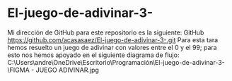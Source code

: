 # El-juego-de-adivinar-3-
Mi dirección de GitHub para este repositorio es la siguiente: GitHub https://github.com/acasasaez/El-juego-de-adivinar-3-.git
Para esta tara hemos resuelto un juego de adivinar con valores entre el 0 y el 99; para esto nos hemos apoyado en el siguiente diagrama de flujo:
C:\Users\andre\OneDrive\Escritorio\Programación\El-juego-de-adivinar-3-\FIGMA - JUEGO ADIVINAR.jpg

